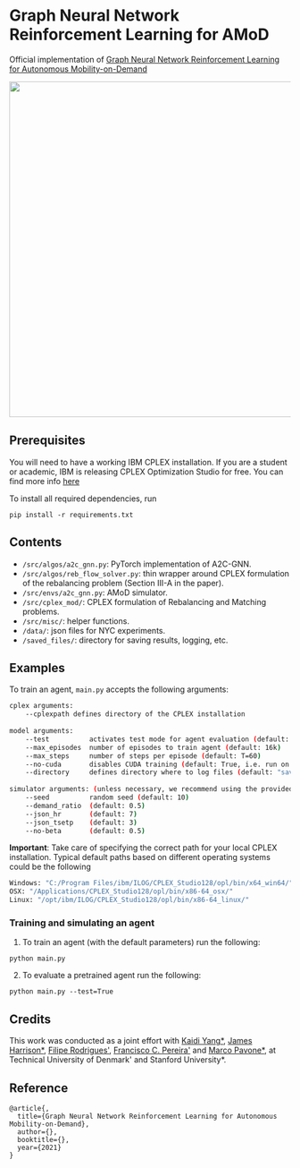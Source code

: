 # Graph Neural Network Reinforcement Learning for AMoD
Official implementation of [Graph Neural Network Reinforcement Learning for Autonomous Mobility-on-Demand](https://arxiv.org/)

<img align="center" src="images/gnn-rl.png" width="600"/></td> <br/>

## Prerequisites

You will need to have a working IBM CPLEX installation. If you are a student or academic, IBM is releasing CPLEX Optimization Studio for free. You can find more info [here](https://community.ibm.com/community/user/datascience/blogs/xavier-nodet1/2020/07/09/cplex-free-for-students)

To install all required dependencies, run
```
pip install -r requirements.txt
```

## Contents

* `/src/algos/a2c_gnn.py`: PyTorch implementation of A2C-GNN.
* `/src/algos/reb_flow_solver.py`: thin wrapper around CPLEX formulation of the rebalancing problem (Section III-A in the paper).
* `/src/envs/a2c_gnn.py`: AMoD simulator.
* `/src/cplex_mod/`: CPLEX formulation of Rebalancing and Matching problems.
* `/src/misc/`: helper functions.
* `/data/`: json files for NYC experiments.
* `/saved_files/`: directory for saving results, logging, etc.

## Examples

To train an agent, `main.py` accepts the following arguments:
```bash
cplex arguments:
    --cplexpath defines directory of the CPLEX installation
    
model arguments:
    --test          activates test mode for agent evaluation (default: False)
    --max_episodes  number of episodes to train agent (default: 16k)
    --max_steps     number of steps per episode (default: T=60)
    --no-cuda       disables CUDA training (default: True, i.e. run on CPU)
    --directory     defines directory where to log files (default: "saved_files")
    
simulator arguments: (unless necessary, we recommend using the provided ones)
    --seed          random seed (default: 10)
    --demand_ratio  (default: 0.5)
    --json_hr       (default: 7)
    --json_tsetp    (default: 3)
    --no-beta       (default: 0.5)
```

**Important**: Take care of specifying the correct path for your local CPLEX installation. Typical default paths based on different operating systems could be the following
```bash
Windows: "C:/Program Files/ibm/ILOG/CPLEX_Studio128/opl/bin/x64_win64/"
OSX: "/Applications/CPLEX_Studio128/opl/bin/x86-64_osx/"
Linux: "/opt/ibm/ILOG/CPLEX_Studio128/opl/bin/x86-64_linux/"
```
### Training and simulating an agent

1. To train an agent (with the default parameters) run the following:
```
python main.py
```

2. To evaluate a pretrained agent run the following:
```
python main.py --test=True
```

## Credits
This work was conducted as a joint effort with [Kaidi Yang*](https://sites.google.com/site/kdyang1990/), [James Harrison*](https://stanford.edu/~jh2/), [Filipe Rodrigues'](http://fprodrigues.com/), [Francisco C. Pereira'](http://camara.scripts.mit.edu/home/) and [Marco Pavone*](https://web.stanford.edu/~pavone/), at Technical University of Denmark' and Stanford University*. 

## Reference
```
@article{,
  title={Graph Neural Network Reinforcement Learning for Autonomous Mobility-on-Demand},
  author={},
  booktitle={},
  year={2021}
}
```
